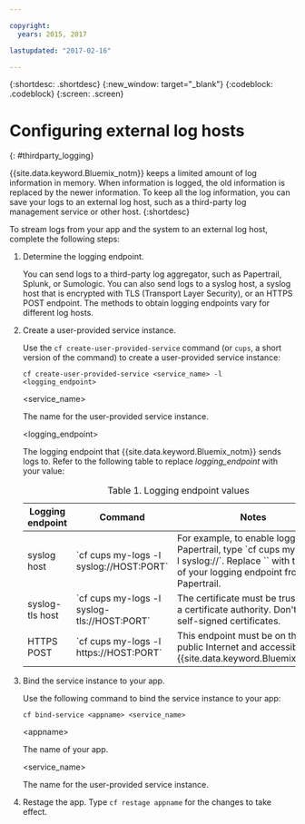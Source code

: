 ```yaml
---

copyright:
  years: 2015, 2017

lastupdated: "2017-02-16"

---
```



{:shortdesc: .shortdesc}
{:new_window: target="_blank"}
{:codeblock: .codeblock}
{:screen: .screen}


# Configuring external log hosts
{: #thirdparty_logging}

{{site.data.keyword.Bluemix_notm}} keeps a limited amount of log information in memory. When information is logged, the old information is replaced by the newer information. To keep all the log information, you can save your logs to an external log host, such as a third-party log management service or other host.
{:shortdesc}

To stream logs from your app and the system to an external log host, complete the following steps:

  1. Determine the logging endpoint.

	 You can send logs to a third-party log aggregator, such as Papertrail, Splunk, or Sumologic. You can also send logs to a syslog host, a syslog host that is encrypted with TLS (Transport Layer Security), or an HTTPS POST endpoint. The methods to obtain logging endpoints vary for different log hosts.

  2. Create a user-provided service instance.

	 Use the `cf create-user-provided-service` command (or `cups`, a short version of the command) to create a user-provided service instance:
	 ```
	 cf create-user-provided-service <service_name> -l <logging_endpoint>
	 ```
	 &lt;service_name&gt;

	 The name for the user-provided service instance.

	 &lt;logging_endpoint&gt;

	 The logging endpoint that {{site.data.keyword.Bluemix_notm}} sends logs to. Refer to the following table to replace *logging_endpoint* with your value:

	 <table>
	 <caption>Table 1. Logging endpoint values</caption>
     <thead>
     <tr>
     <th>Logging endpoint</th>
     <th>Command</th>
	 <th>Notes</th>
     </tr>
     </thead>
     <tbody>
     <tr>
     <td>syslog host</td>
     <td>`cf cups my-logs -l syslog://HOST:PORT`</td>
	 <td>For example, to enable logging to Papertrail, type `cf cups my-logs -l syslog://<papertrail-url>`. Replace `<papertrail-url>` with the URL of your logging endpoint from Papertrail.</td>
     </tr>
	 <tr>
     <td>syslog-tls host</td>
     <td>`cf cups my-logs -l syslog-tls://HOST:PORT`</td>
	 <td>The certificate must be trusted by a certificate authority. Don't use self-signed certificates.</td>
     </tr>
	 <tr>
     <td>HTTPS POST</td>
     <td>`cf cups my-logs -l https://HOST:PORT`</td>
	 <td>This endpoint must be on the public Internet and accessible by {{site.data.keyword.Bluemix_notm}}</td>
     </tr>
     </tbody>
     </table>
  3. Bind the service instance to your app.

	 Use the following command to bind the service instance to your app:

	 ```
	 cf bind-service <appname> <service_name>
	 ```
	 &lt;appname&gt;

	 The name of your app.

	 &lt;service_name&gt;

	 The name for the user-provided service instance.

  4. Restage the app.
     Type `cf restage appname` for the changes to take effect.

